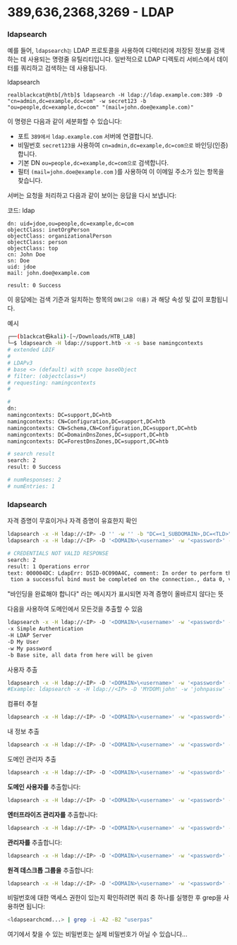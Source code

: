 # 389,636,2368,3269 - LDAP

### ldapsearch

예를 들어, `ldapsearch는` LDAP 프로토콜을 사용하여 디렉터리에 저장된 정보를 검색하는 데 사용되는 명령줄 유틸리티입니다. 일반적으로 LDAP 디렉토리 서비스에서 데이터를 쿼리하고 검색하는 데 사용됩니다.

&#x20; ldapsearch

```
realblackcat@htb[/htb]$ ldapsearch -H ldap://ldap.example.com:389 -D "cn=admin,dc=example,dc=com" -w secret123 -b "ou=people,dc=example,dc=com" "(mail=john.doe@example.com)"
```

이 명령은 다음과 같이 세분화할 수 있습니다:

* 포트 `389에서` `ldap.example.com` 서버에 연결합니다.
* 비밀번호 `secret123을` 사용하여 `cn=admin,dc=example,dc=com으로` 바인딩(인증)합니다.
* 기본 DN `ou=people,dc=example,dc=com으로` 검색합니다.
* 필터 `(mail=john.doe@example.com` )를 사용하여 이 이메일 주소가 있는 항목을 찾습니다.

서버는 요청을 처리하고 다음과 같이 보이는 응답을 다시 보냅니다:

코드: ldap

```
dn: uid=jdoe,ou=people,dc=example,dc=com
objectClass: inetOrgPerson
objectClass: organizationalPerson
objectClass: person
objectClass: top
cn: John Doe
sn: Doe
uid: jdoe
mail: john.doe@example.com

result: 0 Success
```

이 응답에는 검색 기준과 일치하는 항목의 `DN(고유 이름)` 과 해당 속성 및 값이 포함됩니다.



예시

```bash
┌──(b1ackcat㉿kali)-[~/Downloads/HTB_LAB]
└─$ ldapsearch -H ldap://support.htb -x -s base namingcontexts
# extended LDIF
#
# LDAPv3
# base <> (default) with scope baseObject
# filter: (objectclass=*)
# requesting: namingcontexts 
#

#
dn:
namingcontexts: DC=support,DC=htb
namingcontexts: CN=Configuration,DC=support,DC=htb
namingcontexts: CN=Schema,CN=Configuration,DC=support,DC=htb
namingcontexts: DC=DomainDnsZones,DC=support,DC=htb
namingcontexts: DC=ForestDnsZones,DC=support,DC=htb

# search result
search: 2
result: 0 Success

# numResponses: 2
# numEntries: 1
```

### ldapsearch

자격 증명이 무효이거나 자격 증명이 유효한지 확인

```bash
ldapsearch -x -H ldap://<IP> -D '' -w '' -b "DC=<1_SUBDOMAIN>,DC=<TLD>"
ldapsearch -x -H ldap://<IP> -D '<DOMAIN>\<username>' -w '<password>' -b "DC=<1_SUBDOMAIN>,DC=<TLD>"
```

```bash
# CREDENTIALS NOT VALID RESPONSE
search: 2
result: 1 Operations error
text: 000004DC: LdapErr: DSID-0C090A4C, comment: In order to perform this opera
 tion a successful bind must be completed on the connection., data 0, v3839
```

"바인딩을 완료해야 합니다" 라는 메시지가 표시되면 자격 증명이 올바르지 않다는 뜻&#x20;

다음을 사용하여 도메인에서 모든것을 추출할 수 있음

```bash
ldapsearch -x -H ldap://<IP> -D '<DOMAIN>\<username>' -w '<password>' -b "DC=<1_SUBDOMAIN>,DC=<TLD>"
-x Simple Authentication
-H LDAP Server
-D My User
-w My password
-b Base site, all data from here will be given
```

사용자 추출&#x20;

```bash
ldapsearch -x -H ldap://<IP> -D '<DOMAIN>\<username>' -w '<password>' -b "CN=Users,DC=<1_SUBDOMAIN>,DC=<TLD>"
#Example: ldapsearch -x -H ldap://<IP> -D 'MYDOM\john' -w 'johnpassw' -b "CN=Users,DC=mydom,DC=local"
```

컴퓨터 추철&#x20;

```bash
ldapsearch -x -H ldap://<IP> -D '<DOMAIN>\<username>' -w '<password>' -b "CN=Computers,DC=<1_SUBDOMAIN>,DC=<TLD>"
```

내 정보 추출&#x20;

```bash
ldapsearch -x -H ldap://<IP> -D '<DOMAIN>\<username>' -w '<password>' -b "CN=<MY NAME>,CN=Users,DC=<1_SUBDOMAIN>,DC=<TLD>"
```

도메인 관리자 추출

```bash
ldapsearch -x -H ldap://<IP> -D '<DOMAIN>\<username>' -w '<password>' -b "CN=Domain Admins,CN=Users,DC=<1_SUBDOMAIN>,DC=<TLD>"
```

**도메인 사용자를** 추출합니다:

```bash
ldapsearch -x -H ldap://<IP> -D '<DOMAIN>\<username>' -w '<password>' -b "CN=Domain Users,CN=Users,DC=<1_SUBDOMAIN>,DC=<TLD>"
```

**엔터프라이즈 관리자를** 추출합니다:

```bash
ldapsearch -x -H ldap://<IP> -D '<DOMAIN>\<username>' -w '<password>' -b "CN=Enterprise Admins,CN=Users,DC=<1_SUBDOMAIN>,DC=<TLD>"
```

**관리자를** 추출합니다:

```bash
ldapsearch -x -H ldap://<IP> -D '<DOMAIN>\<username>' -w '<password>' -b "CN=Administrators,CN=Builtin,DC=<1_SUBDOMAIN>,DC=<TLD>"
```

**원격 데스크톱 그룹을** 추출합니다:

```bash
ldapsearch -x -H ldap://<IP> -D '<DOMAIN>\<username>' -w '<password>' -b "CN=Remote Desktop Users,CN=Builtin,DC=<1_SUBDOMAIN>,DC=<TLD>"
```

비밀번호에 대한 액세스 권한이 있는지 확인하려면 쿼리 중 하나를 실행한 후 grep을 사용하면 됩니다:

```bash
<ldapsearchcmd...> | grep -i -A2 -B2 "userpas"
```

여기에서 찾을 수 있는 비밀번호는 실제 비밀번호가 아닐 수 있습니다...
